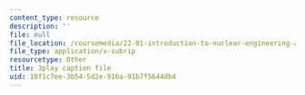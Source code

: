 ```yaml
---
content_type: resource
description: ''
file: null
file_location: /coursemedia/22-01-introduction-to-nuclear-engineering-and-ionizing-radiation-fall-2016/10f1c7ee3b545d2e916a91b7f5644db4_rsDEuRpOHqs.vtt
file_type: application/x-subrip
resourcetype: Other
title: 3play caption file
uid: 10f1c7ee-3b54-5d2e-916a-91b7f5644db4
---
```


